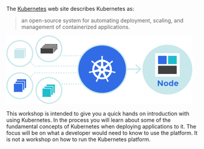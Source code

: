 The [Kubernetes](https://kubernetes.io/) web site describes Kubernetes as:

> an open-source system for automating deployment, scaling, and management of containerized applications.

![Kubernetes](kubernetes-flower.png)

This workshop is intended to give you a quick hands on introduction with using Kubernetes. In the process you will learn about some of the fundamental concepts of Kubernetes when deploying applications to it. The focus will be on what a developer would need to know to use the platform. It is not a workshop on how to run the Kubernetes platform.
